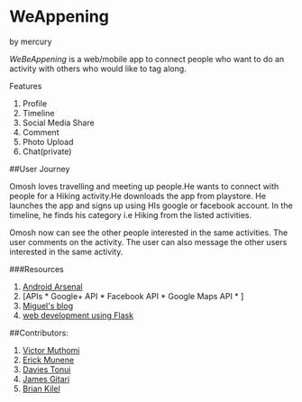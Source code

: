 # WeAppening
by mercury

*WeBeAppening* is a web/mobile app to connect people who want to do an activity with others who would like to tag along.

Features
1. Profile
2. Timeline
3. Social Media Share
4. Comment
5. Photo Upload
6. Chat(private)

##User Journey

Omosh loves travelling and meeting up people.He wants to connect with people for a Hiking activity.He downloads the app from playstore. He launches the app and signs up using HIs google or facebook account.
In the timeline, he finds his category i.e Hiking from the listed activities.

Omosh now can see the other people interested in the same activities. The user comments on the activity. The user can also message the other users interested in the same activity.


###Resources
1. [Android Arsenal](www.android-arsenal.com)
2. [APIs * Google+ API * Facebook API * Google Maps API * ]
3. [Miguel's blog](http://blog.miguelgrinberg.com/post/the-flask-mega-tutorial-part-i-hello-world)
4. [web development using Flask](flask123.qiniudn.com/Flask_Web_Development_201404.pdf)


##Contributors:

1. [Victor Muthomi](https://github.com/victsomie)
2. [Erick Munene](https://github.com/erick-munene)
3. [Davies Tonui](https://github.com/tonuidavies)
4. [James Gitari](https://github.com/gitalry)
5. [Brian Kilel](https://github.com/Apophus)

